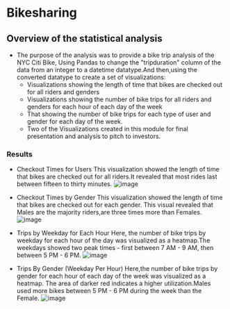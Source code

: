 # Bikesharing
## Overview of the statistical analysis
 * The purpose of the analysis was to provide a bike trip analysis of the NYC Citi Bike, Using Pandas to change the
 "tripduration" column of the data from an integer to a datetime datatype.And then,using the converted datatype to 
  create a set of visualizations:
    * Visualizations showing the length of time that bikes are checked out for all riders and genders
    * Visualizations showing the number of bike trips for all riders and genders for each hour of each day of the week
    * That showing the number of bike trips for each type of user and gender for each day of the week.
    * Two of  the Visualizations created in this module for  final presentation and analysis to pitch to investors.
    
### Results
  
  * Checkout Times for Users
   This visualization showed the length of time that bikes are checked out for all riders.It revealed that 
   most rides last between fifteen to thirty minutes.
   ![image](https://user-images.githubusercontent.com/64270455/199651402-732f4224-ee13-404b-be8c-f619de7caa9a.png)

   * Checkout Times by Gender
   This visualization showed the length of time that bikes are checked out for each gender. This visual revealed that 
   Males are the majority riders,are three times more than Females.
   ![image](https://user-images.githubusercontent.com/64270455/199652442-3d3f0a0d-c659-4ddb-9708-ce1190c65124.png)
   
   * Trips by Weekday for Each Hour
    Here, the number of bike trips by weekday for each hour of the day was visualized as a heatmap.The weekdays showed two
    peak times - first between 7 AM - 9 AM, then between 5 PM - 6 PM.
    ![image](https://user-images.githubusercontent.com/64270455/199653322-6be786cb-931e-4726-ac8c-e30d1f83ce81.png)
    
   * Trips By Gender (Weekday Per Hour)
     Here,the number of bike trips by gender for each hour of each day of the week was visualized as a heatmap. The area of
     darker red indicates a higher utilization.Males used more bikes between 5 PM - 6 PM during the week than the Female.
     ![image](https://user-images.githubusercontent.com/64270455/199654242-7fb691c1-5d69-489f-86c6-6862b6b25a8f.png)

   
   
